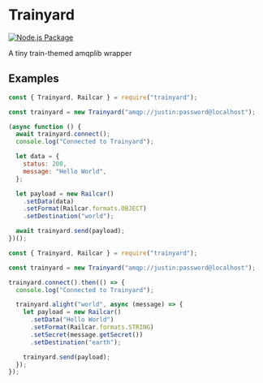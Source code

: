 # Trainyard

[![Node.js Package](https://github.com/waymondrang/trainyard/actions/workflows/npm-publish.yml/badge.svg)](https://github.com/waymondrang/trainyard/actions/workflows/npm-publish.yml)

A tiny train-themed amqplib wrapper

## Examples

```js
const { Trainyard, Railcar } = require("trainyard");

const trainyard = new Trainyard("amqp://justin:password@localhost");

(async function () {
  await trainyard.connect();
  console.log("Connected to Trainyard");

  let data = {
    status: 200,
    message: "Hello World",
  };

  let payload = new Railcar()
    .setData(data)
    .setFormat(Railcar.formats.OBJECT)
    .setDestination("world");

  await trainyard.send(payload);
})();
```

```js
const { Trainyard, Railcar } = require("trainyard");

const trainyard = new Trainyard("amqp://justin:password@localhost");

trainyard.connect().then(() => {
  console.log("Connected to Trainyard");

  trainyard.alight("world", async (message) => {
    let payload = new Railcar()
      .setData("Hello World")
      .setFormat(Railcar.formats.STRING)
      .setSecret(message.getSecret())
      .setDestination("earth");

    trainyard.send(payload);
  });
});
```
